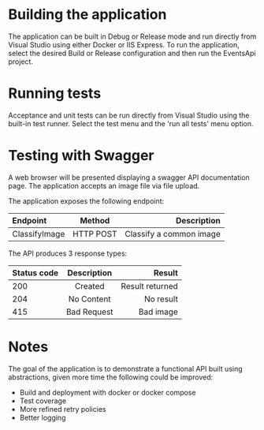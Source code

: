 # Building the application

The application can be built in Debug or Release mode and run directly from Visual Studio using either Docker or IIS Express. To run the application, select the desired Build or Release configuration and then run the EventsApi project. 

# Running tests

Acceptance and unit tests can be run directly from Visual Studio using the built-in test runner. Select the test menu and the 'run all tests' menu option.

# Testing with Swagger
A web browser will be presented displaying a swagger API documentation page. The application accepts an image file via file upload.

The application exposes the following endpoint:

| Endpoint      | Method | Description     |
| :---        |    :----:    |          ---: |
| ClassifyImage      | HTTP POST        | Classify a common image   |


The API produces 3 response types:

| Status code     | Description | Result     |
| :---        |    :----:    |          ---: |
| 200     | Created        | Result returned   |
| 204   | No Content        | No result      |
| 415   | Bad Request        | Bad image      |

# Notes

The goal of the application is to demonstrate a functional API built using abstractions, given more time the following could be improved:

- Build and deployment with docker or docker compose 
- Test coverage
- More refined retry policies
- Better logging
